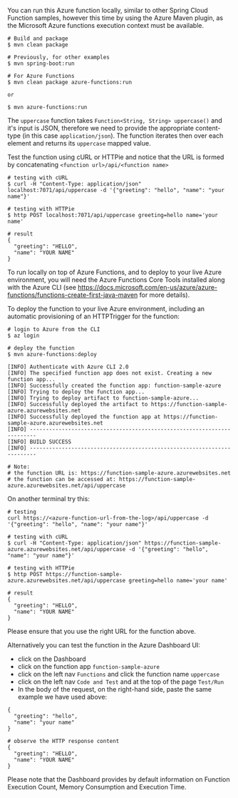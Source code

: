 You can run this Azure function locally, similar to other Spring Cloud Function samples, however this time by using the Azure Maven plugin, as the Microsoft Azure functions execution context must be available.

```shell
# Build and package 
$ mvn clean package 

# Previously, for other examples
$ mvn spring-boot:run

# For Azure Functions
$ mvn clean package azure-functions:run

or 

$ mvn azure-functions:run
```

The `uppercase` function takes `Function<String, String> uppercase()` and it's input is JSON, therefore we need to
provide the appropriate content-type (in this case `application/json`). The function iterates then over each element and returns its `uppercase` mapped value.

Test the function using cURL or HTTPie and notice that the URL is formed by concatenating `<function url>/api/<function name>`
```shell
# testing with cURL
$ curl -H "Content-Type: application/json" localhost:7071/api/uppercase -d '{"greeting": "hello", "name": "your name"}'

# testing with HTTPie
$ http POST localhost:7071/api/uppercase greeting=hello name='your name'

# result
{
  "greeting": "HELLO",
  "name": "YOUR NAME"
}
```

To run locally on top of Azure Functions, and to deploy to your live Azure environment, you will need the Azure Functions Core Tools installed along with the Azure CLI (see https://docs.microsoft.com/en-us/azure/azure-functions/functions-create-first-java-maven for more details).

To deploy the function to your live Azure environment, including an automatic provisioning of an HTTPTrigger for the function:
```shell
# login to Azure from the CLI
$ az login

# deploy the function
$ mvn azure-functions:deploy

[INFO] Authenticate with Azure CLI 2.0
[INFO] The specified function app does not exist. Creating a new function app...
[INFO] Successfully created the function app: function-sample-azure
[INFO] Trying to deploy the function app...
[INFO] Trying to deploy artifact to function-sample-azure...
[INFO] Successfully deployed the artifact to https://function-sample-azure.azurewebsites.net
[INFO] Successfully deployed the function app at https://function-sample-azure.azurewebsites.net
[INFO] ------------------------------------------------------------------------
[INFO] BUILD SUCCESS
[INFO] ------------------------------------------------------------------------

# Note: 
# the function URL is: https://function-sample-azure.azurewebsites.net
# the function can be accessed at: https://function-sample-azure.azurewebsites.net/api/uppercase
```

On another terminal try this: 
```shell
# testing
curl https://<azure-function-url-from-the-log>/api/uppercase -d '{"greeting": "hello", "name": "your name"}'

# testing with cURL
$ curl -H "Content-Type: application/json" https://function-sample-azure.azurewebsites.net/api/uppercase -d '{"greeting": "hello", "name": "your name"}'

# testing with HTTPie
$ http POST https://function-sample-azure.azurewebsites.net/api/uppercase greeting=hello name='your name'

# result
{
  "greeting": "HELLO",
  "name": "YOUR NAME"
}
```

Please ensure that you use the right URL for the function above. 

Alternatively you can test the function in the Azure Dashboard UI:

* click on the Dashboard
* click on the function app `function-sample-azure` 
* click on the left nav `Functions` and click the function name `uppercase`
* click on the left nav `Code and Test` and at the top of the page `Test/Run`
* In the body of the request, on the right-hand side, paste the same example we have used above:
```shell
{
  "greeting": "hello",
  "name": "your name"
}

# observe the HTTP response content
{
  "greeting": "HELLO",
  "name": "YOUR NAME"
}
```

Please note that the Dashboard provides by default information on Function Execution Count, Memory Consumption and Execution Time.
